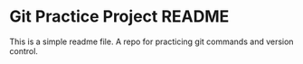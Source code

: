 # Git Practice Project README

This is a simple readme file.
A repo for practicing git commands and version control.